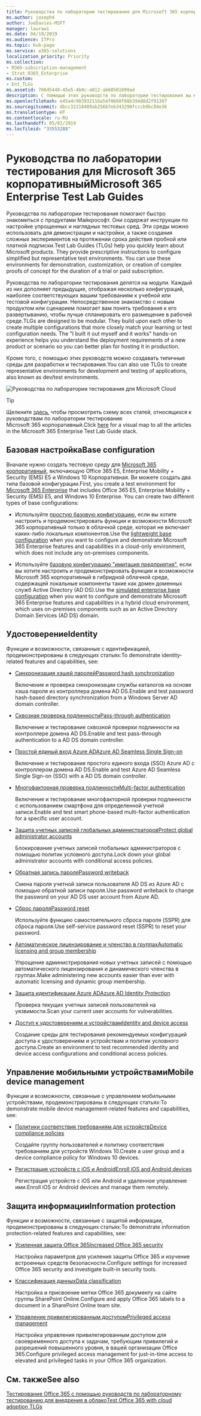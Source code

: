 ```yaml
---
title: Руководства по лаборатории тестирования для Microsoft 365 корпоративный
ms.author: josephd
author: JoeDavies-MSFT
manager: laurawi
ms.date: 04/19/2019
ms.audience: ITPro
ms.topic: hub-page
ms.service: o365-solutions
localization_priority: Priority
ms.collection:
- M365-subscription-management
- Strat_O365_Enterprise
ms.custom:
- Ent_TLGs
ms.assetid: 706d5449-45e5-4b0c-a012-ab60501899ad
description: С помощью этих руководств по лаборатории тестирования вы можете настраивать демонстрационные и экспериментальные среды, а также среды разработки и тестирования для Microsoft 365 корпоративный.
ms.openlocfilehash: e45a4c903932116a54f0660f08b394d8d2f91307
ms.sourcegitcommit: dbcc32218489ab256b7eb343290fcccb9bc04e36
ms.translationtype: HT
ms.contentlocale: ru-RU
ms.lasthandoff: 05/02/2019
ms.locfileid: "33553288"
---
```

# <a name="microsoft-365-enterprise-test-lab-guides"></a><span data-ttu-id="af058-103">Руководства по лаборатории тестирования для Microsoft 365 корпоративный</span><span class="sxs-lookup"><span data-stu-id="af058-103">Microsoft 365 Enterprise Test Lab Guides</span></span>

<span data-ttu-id="af058-p101">Руководства по лаборатории тестирования помогают быстро знакомиться с продуктами Майкрософт. Они содержат инструкции по настройке упрощенных и наглядных тестовых сред. Эти среды можно использовать для демонстрации и настройки, а также создания сложных экспериментов на протяжении срока действия пробной или платной подписки.</span><span class="sxs-lookup"><span data-stu-id="af058-p101">Test Lab Guides (TLGs) help you quickly learn about Microsoft products. They provide prescriptive instructions to configure simplified but representative test environments. You can use these environments for demonstration, customization, or creation of complex proofs of concept for the duration of a trial or paid subscription.</span></span> 

<span data-ttu-id="af058-p102">Руководства по лаборатории тестирования делятся на модули. Каждый из них дополняет предыдущие, отображая несколько конфигураций, наиболее соответствующих вашим требованиям к учебной или тестовой конфигурации. Непосредственное знакомство с новым продуктом или сценарием помогает вам понять требования к его развертыванию, чтобы лучше спланировать его размещение в рабочей среде.</span><span class="sxs-lookup"><span data-stu-id="af058-p102">TLGs are designed to be modular. They build upon each other to create multiple configurations that more closely match your learning or test configuration needs. The "I built it out myself and it works" hands-on experience helps you understand the deployment requirements of a new product or scenario so you can better plan for hosting it in production.</span></span>

<span data-ttu-id="af058-110">Кроме того, с помощью этих руководств можно создавать типичные среды для разработки и тестирования.</span><span class="sxs-lookup"><span data-stu-id="af058-110">You can also use TLGs to create representative environments for development and testing of applications, also known as dev/test environments.</span></span>
  
![Руководства по лаборатории тестирования для Microsoft Cloud](media/m365-enterprise-test-lab-guides/cloud-tlg-icon.png)

> [!TIP]
> <span data-ttu-id="af058-112">Щелкните [здесь](https://aka.ms/m365etlgstack), чтобы просмотреть схему всех статей, относящихся к руководствам по лаборатории тестирования Microsoft 365 корпоративный.</span><span class="sxs-lookup"><span data-stu-id="af058-112">Click [here](https://aka.ms/m365etlgstack) for a visual map to all the articles in the Microsoft 365 Enterprise Test Lab Guide stack.</span></span>
  
## <a name="base-configuration"></a><span data-ttu-id="af058-113">Базовая настройка</span><span class="sxs-lookup"><span data-stu-id="af058-113">Base configuration</span></span>

<span data-ttu-id="af058-p103">Вначале нужно создать тестовую среду для [Microsoft 365 корпоративный](https://docs.microsoft.com/microsoft-365-enterprise/), включающую Office 365 E5, Enterprise Mobility + Security (EMS) E5 и Windows 10 Корпоративная. Ви можете создать два типа базовой конфигурации.</span><span class="sxs-lookup"><span data-stu-id="af058-p103">First, you create a test environment for [Microsoft 365 Enterprise](https://docs.microsoft.com/microsoft-365-enterprise/) that includes Office 365 E5, Enterprise Mobility + Security (EMS) E5, and Windows 10 Enterprise. You can create two different types of base configurations:</span></span>

- <span data-ttu-id="af058-116">Используйте [простую базовую конфигурацию](lightweight-base-configuration-microsoft-365-enterprise.md), если вы хотите настроить и продемонстрировать функции и возможности Microsoft 365 корпоративный только в облачной среде, которая не включает каких-либо локальных компонентов.</span><span class="sxs-lookup"><span data-stu-id="af058-116">Use the [lightweight base configuration](lightweight-base-configuration-microsoft-365-enterprise.md) when you want to configure and demonstrate Microsoft 365 Enterprise features and capabilities in a cloud-only environment, which does not include any on-premises components.</span></span>

- <span data-ttu-id="af058-117">Используйте [базовую конфигурацию "имитация предприятия"](simulated-ent-base-configuration-microsoft-365-enterprise.md), если вы хотите настроить и продемонстрировать функции и возможности Microsoft 365 корпоративный в гибридной облачной среде, содержащей локальные компоненты такие как домен доменных служб Active Directory (AD DS).</span><span class="sxs-lookup"><span data-stu-id="af058-117">Use the [simulated enterprise base configuration](simulated-ent-base-configuration-microsoft-365-enterprise.md) when you want to configure and demonstrate Microsoft 365 Enterprise features and capabilities in a hybrid cloud environment, which uses on-premises components such as an Active Directory Domain Services (AD DS) domain.</span></span>
    
## <a name="identity"></a><span data-ttu-id="af058-118">Удостоверение</span><span class="sxs-lookup"><span data-stu-id="af058-118">Identity</span></span>

<span data-ttu-id="af058-119">Функции и возможности, связанные с идентификацией, продемонстрированы в следующих статьях:</span><span class="sxs-lookup"><span data-stu-id="af058-119">To demonstrate identity-related features and capabilities, see:</span></span>

- [<span data-ttu-id="af058-120">Синхронизация хэшей паролей</span><span class="sxs-lookup"><span data-stu-id="af058-120">Password hash synchronization</span></span>](password-hash-sync-m365-ent-test-environment.md)
  
   <span data-ttu-id="af058-121">Включение и проверка синхронизации службы каталогов на основе хэша пароля из контроллера домена AD DS.</span><span class="sxs-lookup"><span data-stu-id="af058-121">Enable and test password hash-based directory synchronization from a Windows Server AD domain controller.</span></span>

- [<span data-ttu-id="af058-122">Сквозная проверка подлинности</span><span class="sxs-lookup"><span data-stu-id="af058-122">Pass-through authentication</span></span>](pass-through-auth-m365-ent-test-environment.md)
  
   <span data-ttu-id="af058-123">Включение и тестирование сквозной проверки подлинности на контроллере домена AD DS.</span><span class="sxs-lookup"><span data-stu-id="af058-123">Enable and test pass-through authentication to a AD DS domain controller.</span></span>

- [<span data-ttu-id="af058-124">Простой единый вход Azure AD</span><span class="sxs-lookup"><span data-stu-id="af058-124">Azure AD Seamless Single Sign-on</span></span>](single-sign-on-m365-ent-test-environment.md)
  
   <span data-ttu-id="af058-125">Включение и тестирование простого единого входа (SSO) Azure AD с контроллером домена AD DS.</span><span class="sxs-lookup"><span data-stu-id="af058-125">Enable and test Azure AD Seamless Single Sign-on (SSO) with a AD DS domain controller.</span></span>

- [<span data-ttu-id="af058-126">Многофакторная проверка подлинности</span><span class="sxs-lookup"><span data-stu-id="af058-126">Multi-factor authentication</span></span>](multi-factor-authentication-microsoft-365-test-environment.md)
  
   <span data-ttu-id="af058-127">Включение и тестирование многофакторной проверки подлинности с использованием смартфона для определенной учетной записи.</span><span class="sxs-lookup"><span data-stu-id="af058-127">Enable and test smart phone-based multi-factor authentication for a specific user account.</span></span>

- [<span data-ttu-id="af058-128">Защита учетных записей глобальных администраторов</span><span class="sxs-lookup"><span data-stu-id="af058-128">Protect global administrator accounts</span></span>](protect-global-administrator-accounts-microsoft-365-test-environment.md)
 
   <span data-ttu-id="af058-129">Блокирование учетных записей глобальных администраторов с помощью политик условного доступа.</span><span class="sxs-lookup"><span data-stu-id="af058-129">Lock down your global administrator accounts with conditional access policies.</span></span>

- [<span data-ttu-id="af058-130">Обратная запись пароля</span><span class="sxs-lookup"><span data-stu-id="af058-130">Password writeback</span></span>](password-writeback-m365-ent-test-environment.md)

   <span data-ttu-id="af058-131">Смена пароля учетной записи пользователя AD DS из Azure AD с помощью обратной записи пароля.</span><span class="sxs-lookup"><span data-stu-id="af058-131">Use password writeback to change the password on your AD DS user account from Azure AD.</span></span>

- [<span data-ttu-id="af058-132">Сброс пароля</span><span class="sxs-lookup"><span data-stu-id="af058-132">Password reset</span></span>](password-reset-m365-ent-test-environment.md)

   <span data-ttu-id="af058-133">Используйте функцию самостоятельного сброса пароля (SSPR) для сброса пароля.</span><span class="sxs-lookup"><span data-stu-id="af058-133">Use self-service password reset (SSPR) to reset your password.</span></span>

- [<span data-ttu-id="af058-134">Автоматическое лицензирование и членство в группах</span><span class="sxs-lookup"><span data-stu-id="af058-134">Automatic licensing and group membership</span></span>](automate-licenses-group-membership-microsoft-365-test-environment.md)

   <span data-ttu-id="af058-135">Упрощение администрирования новых учетных записей с помощью автоматического лицензирования и динамического членства в группах.</span><span class="sxs-lookup"><span data-stu-id="af058-135">Make administering new accounts easier than ever with automatic licensing and dynamic group membership.</span></span>

- [<span data-ttu-id="af058-136">Защита идентификации Azure AD</span><span class="sxs-lookup"><span data-stu-id="af058-136">Azure AD Identity Protection</span></span>](azure-ad-identity-protection-microsoft-365-test-environment.md)

   <span data-ttu-id="af058-137">Проверка текущих учетных записей пользователей на уязвимости.</span><span class="sxs-lookup"><span data-stu-id="af058-137">Scan your current user accounts for vulnerabilities.</span></span>

- [<span data-ttu-id="af058-138">Доступ к удостоверениям и устройствам</span><span class="sxs-lookup"><span data-stu-id="af058-138">Identity and device access</span></span>](identity-device-access-m365-test-environment.md)

   <span data-ttu-id="af058-139">Создание среды для тестирования рекомендуемых конфигураций доступа к удостоверениям и устройствам и политик условного доступа.</span><span class="sxs-lookup"><span data-stu-id="af058-139">Create an environment to test recommended identity and device access configurations and conditional access policies.</span></span>


## <a name="mobile-device-management"></a><span data-ttu-id="af058-140">Управление мобильными устройствами</span><span class="sxs-lookup"><span data-stu-id="af058-140">Mobile device management</span></span>

<span data-ttu-id="af058-141">Функции и возможности, связанные с управлением мобильными устройствами, продемонстрированы в следующих статьях:</span><span class="sxs-lookup"><span data-stu-id="af058-141">To demonstrate mobile device management-related features and capabilities, see:</span></span>

- [<span data-ttu-id="af058-142">Политики соответствия требованиям для устройств</span><span class="sxs-lookup"><span data-stu-id="af058-142">Device compliance policies</span></span>](mam-policies-for-your-microsoft-365-enterprise-dev-test-environment.md)
    
   <span data-ttu-id="af058-143">Создайте группу пользователей и политику соответствия требованиям для устройств Windows 10.</span><span class="sxs-lookup"><span data-stu-id="af058-143">Create a user group and a device compliance policy for Windows 10 devices.</span></span>
    
- [<span data-ttu-id="af058-144">Регистрация устройств с iOS и Android</span><span class="sxs-lookup"><span data-stu-id="af058-144">Enroll iOS and Android devices</span></span>](enroll-ios-and-android-devices-in-your-microsoft-enterprise-365-dev-test-environ.md)
   
   <span data-ttu-id="af058-145">Регистрация устройств с iOS или Android и удаленное управление ими.</span><span class="sxs-lookup"><span data-stu-id="af058-145">Enroll iOS or Android devices and manage them remotely.</span></span>


## <a name="information-protection"></a><span data-ttu-id="af058-146">Защита информации</span><span class="sxs-lookup"><span data-stu-id="af058-146">Information protection</span></span>

<span data-ttu-id="af058-147">Функции и возможности, связанные с защитой информации, продемонстрированы в следующих статьях:</span><span class="sxs-lookup"><span data-stu-id="af058-147">To demonstrate information protection-related features and capabilities, see:</span></span>

- [<span data-ttu-id="af058-148">Усиленная защита Office 365</span><span class="sxs-lookup"><span data-stu-id="af058-148">Increased Office 365 security</span></span>](increased-o365-security-microsoft-365-enterprise-dev-test-environment.md)
    
   <span data-ttu-id="af058-149">Настройка параметров для усиления защиты Office 365 и изучение встроенных средств безопасности.</span><span class="sxs-lookup"><span data-stu-id="af058-149">Configure settings for increased Office 365 security and investigate built-in security tools.</span></span>
  
- [<span data-ttu-id="af058-150">Классификация данных</span><span class="sxs-lookup"><span data-stu-id="af058-150">Data classification</span></span>](data-classification-microsoft-365-enterprise-dev-test-environment.md)
    
   <span data-ttu-id="af058-151">Настройка и присвоение метки Office 365 документу на сайте группы SharePoint Online.</span><span class="sxs-lookup"><span data-stu-id="af058-151">Configure and apply Office 365 labels to a document in a SharePoint Online team site.</span></span>
    
- [<span data-ttu-id="af058-152">Управление привилегированным доступом</span><span class="sxs-lookup"><span data-stu-id="af058-152">Privileged access management</span></span>](privileged-access-microsoft-365-enterprise-dev-test-environment.md)
    
   <span data-ttu-id="af058-153">Настройка управления привилегированным доступом для своевременного доступа к задачам, требующим привилегий и разрешений повышенного уровня, в вашей организации Office 365.</span><span class="sxs-lookup"><span data-stu-id="af058-153">Configure privileged access management for just-in-time access to elevated and privileged tasks in your Office 365 organization.</span></span>

## <a name="see-also"></a><span data-ttu-id="af058-154">См. также</span><span class="sxs-lookup"><span data-stu-id="af058-154">See also</span></span>

[<span data-ttu-id="af058-155">Тестирование Office 365 с помощью руководств по лабораторному тестированию для внедрения в облако</span><span class="sxs-lookup"><span data-stu-id="af058-155">Test Office 365 with cloud adoption TLGs</span></span>](https://docs.microsoft.com/office365/enterprise/cloud-adoption-test-lab-guides-tlgs)
